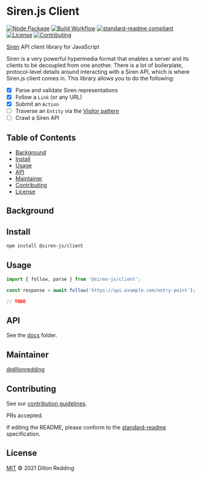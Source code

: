 # Siren.js Client

[![Node Package](https://img.shields.io/npm/v/@siren-js/client?style=flat-square)](https://npmjs.org/@siren-js/client)
[![Build Workflow](https://img.shields.io/github/actions/workflow/status/siren-js/client/build.yaml?style=flat-square)]()
[![standard-readme compliant](https://img.shields.io/badge/standard--readme-OK-green.svg?style=flat-square)](https://github.com/RichardLitt/standard-readme)
[![License](https://img.shields.io/github/license/siren-js/client?style=flat-square)](LICENSE)
[![Contributing](https://img.shields.io/badge/contributions-welcome-brightgreen.svg?style=flat-square)](CONTRIBUTING.md)

[Siren](https://github.com/kevinswiber/siren) API client library for JavaScript

Siren is a very powerful hypermedia format that enables a server and its clients to be decoupled from one another. There is a lot of boilerplate, protocol-level details around interacting with a Siren API, which is where Siren.js client comes in. This library allows you to do the following:

- [x] Parse and validate Siren representations
- [x] Follow a `Link` (or any URL)
- [x] Submit an `Action`
- [ ] Traverse an `Entity` via the [Visitor pattern](https://en.wikipedia.org/wiki/Visitor_pattern)
- [ ] Crawl a Siren API

## Table of Contents <!-- omit in toc -->

- [Background](#background)
- [Install](#install)
- [Usage](#usage)
- [API](#api)
- [Maintainer](#maintainer)
- [Contributing](#contributing)
- [License](#license)

## Background

<!-- TODO -->

## Install

```bash
npm install @siren-js/client
```

## Usage

```js
import { follow, parse } from '@siren-js/client';

const response = await follow('https://api.example.com/entry-point');

// TODO
```

## API

See the [docs](./docs/modules.md) folder.

## Maintainer

[@dillonredding](https://github.com/dillonredding)

## Contributing

See our [contribution guidelines](./CONTRIBUTING.md).

PRs accepted.

If editing the README, please conform to the [standard-readme](https://github.com/RichardLitt/standard-readme) specification.

## License

[MIT](./LICENSE) &copy; 2021 Dillon Redding
